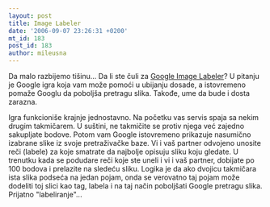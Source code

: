```yaml
---
layout: post
title: Image Labeler
date: '2006-09-07 23:26:31 +0200'
mt_id: 183
post_id: 183
author: mileusna
---
```

Da malo razbijemo tišinu... Da li ste čuli za [Google Image Labeler](http://images.google.com/imagelabeler/)? U pitanju je Google igra koja vam može pomoći u ubijanju dosade, a istovremeno pomaže Googlu da poboljša pretragu slika. Takođe, ume da bude i dosta zarazna.

Igra funkcioniše krajnje jednostavno. Na početku vas servis spaja sa nekim drugim takmičarem. U suštini, ne takmičite se protiv njega već zajedno sakupljate bodove. Potom vam Google istovremeno prikazuje nasumično izabrane slike iz svoje pretraživačke baze. Vi i vaš partner odvojeno unosite reči (labele) za koje smatrate da najbolje opisuju sliku koju gledate. U trenutku kada se podudare reči koje ste uneli i vi i vaš partner, dobijate po 100 bodova i prelazite na sledeću sliku. Logika je da ako dvojicu takmičara ista slika podseća na jedan pojam, onda se verovatno taj pojam može dodeliti toj slici kao tag, labela i na taj način poboljšati Google pretragu slika. Prijatno "labeliranje"...

